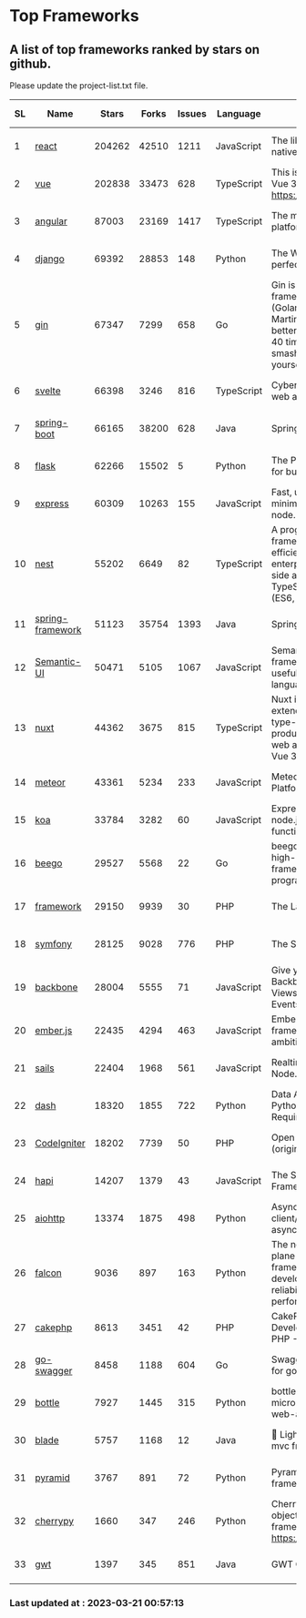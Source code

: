 # Top Frameworks
## A list of top frameworks ranked by stars on github.  
Please update the project-list.txt file.

| SL| Name  | Stars| Forks| Issues | Language | Description | Last Commit |
| --| ------| -----| ---- | ------ | -------- | ----------- | ----------- |
| 1 | [react](https://github.com/facebook/react) | 204262 | 42510 | 1211 | JavaScript | The library for web and native user interfaces | 2023-03-21 00:56:14 |
| 2 | [vue](https://github.com/vuejs/vue) | 202838 | 33473 | 628 | TypeScript | This is the repo for Vue 2. For Vue 3, go to https://github.com/vuejs/core | 2023-02-04 18:16:38 |
| 3 | [angular](https://github.com/angular/angular) | 87003 | 23169 | 1417 | TypeScript | The modern web developer’s platform | 2023-03-20 19:32:20 |
| 4 | [django](https://github.com/django/django) | 69392 | 28853 | 148 | Python | The Web framework for perfectionists with deadlines. | 2023-03-20 07:07:23 |
| 5 | [gin](https://github.com/gin-gonic/gin) | 67347 | 7299 | 658 | Go | Gin is a HTTP web framework written in Go (Golang). It features a Martini-like API with much better performance -- up to 40 times faster. If you need smashing performance, get yourself some Gin. | 2023-03-02 00:12:20 |
| 6 | [svelte](https://github.com/sveltejs/svelte) | 66398 | 3246 | 816 | TypeScript | Cybernetically enhanced web apps | 2023-03-20 13:12:19 |
| 7 | [spring-boot](https://github.com/spring-projects/spring-boot) | 66165 | 38200 | 628 | Java | Spring Boot | 2023-03-20 23:39:26 |
| 8 | [flask](https://github.com/pallets/flask) | 62266 | 15502 | 5 | Python | The Python micro framework for building web applications. | 2023-03-11 16:34:56 |
| 9 | [express](https://github.com/expressjs/express) | 60309 | 10263 | 155 | JavaScript | Fast, unopinionated, minimalist web framework for node. | 2023-02-26 18:34:32 |
| 10 | [nest](https://github.com/nestjs/nest) | 55202 | 6649 | 82 | TypeScript | A progressive Node.js framework for building efficient, scalable, and enterprise-grade server-side applications on top of TypeScript & JavaScript (ES6, ES7, ES8) 🚀 | 2023-03-20 07:28:34 |
| 11 | [spring-framework](https://github.com/spring-projects/spring-framework) | 51123 | 35754 | 1393 | Java | Spring Framework | 2023-03-20 09:53:24 |
| 12 | [Semantic-UI](https://github.com/Semantic-Org/Semantic-UI) | 50471 | 5105 | 1067 | JavaScript | Semantic is a UI component framework based around useful principles from natural language. | 2023-01-11 17:05:32 |
| 13 | [nuxt](https://github.com/nuxt/nuxt) | 44362 | 3675 | 815 | TypeScript | Nuxt is an intuitive and extendable way to create type-safe, performant and production-grade full-stack web apps and websites with Vue 3. | 2023-03-20 21:47:06 |
| 14 | [meteor](https://github.com/meteor/meteor) | 43361 | 5234 | 233 | JavaScript | Meteor, the JavaScript App Platform | 2023-03-10 20:58:10 |
| 15 | [koa](https://github.com/koajs/koa) | 33784 | 3282 | 60 | JavaScript | Expressive middleware for node.js using ES2017 async functions | 2023-01-02 06:55:07 |
| 16 | [beego](https://github.com/beego/beego) | 29527 | 5568 | 22 | Go | beego is an open-source, high-performance web framework for the Go programming language. | 2023-03-09 07:19:01 |
| 17 | [framework](https://github.com/laravel/framework) | 29150 | 9939 | 30 | PHP | The Laravel Framework. | 2023-03-20 12:42:52 |
| 18 | [symfony](https://github.com/symfony/symfony) | 28125 | 9028 | 776 | PHP | The Symfony PHP framework | 2023-03-20 18:59:54 |
| 19 | [backbone](https://github.com/jashkenas/backbone) | 28004 | 5555 | 71 | JavaScript | Give your JS App some Backbone with Models, Views, Collections, and Events | 2023-01-04 11:09:21 |
| 20 | [ember.js](https://github.com/emberjs/ember.js) | 22435 | 4294 | 463 | JavaScript | Ember.js - A JavaScript framework for creating ambitious web applications | 2023-03-21 00:52:25 |
| 21 | [sails](https://github.com/balderdashy/sails) | 22404 | 1968 | 561 | JavaScript | Realtime MVC Framework for Node.js | 2023-02-17 22:35:42 |
| 22 | [dash](https://github.com/plotly/dash) | 18320 | 1855 | 722 | Python | Data Apps & Dashboards for Python. No JavaScript Required. | 2023-03-17 14:25:19 |
| 23 | [CodeIgniter](https://github.com/bcit-ci/CodeIgniter) | 18202 | 7739 | 50 | PHP | Open Source PHP Framework (originally from EllisLab) | 2023-01-26 22:11:27 |
| 24 | [hapi](https://github.com/hapijs/hapi) | 14207 | 1379 | 43 | JavaScript | The Simple, Secure Framework Developers Trust | 2023-03-20 00:52:56 |
| 25 | [aiohttp](https://github.com/aio-libs/aiohttp) | 13374 | 1875 | 498 | Python | Asynchronous HTTP client/server framework for asyncio and Python | 2023-03-17 02:31:00 |
| 26 | [falcon](https://github.com/falconry/falcon) | 9036 | 897 | 163 | Python | The no-magic web data plane API and microservices framework for Python developers, with a focus on reliability, correctness, and performance at scale. | 2023-01-18 20:42:26 |
| 27 | [cakephp](https://github.com/cakephp/cakephp) | 8613 | 3451 | 42 | PHP | CakePHP: The Rapid Development Framework for PHP - Official Repository | 2023-03-09 15:29:30 |
| 28 | [go-swagger](https://github.com/go-swagger/go-swagger) | 8458 | 1188 | 604 | Go | Swagger 2.0 implementation for go | 2023-02-04 17:37:23 |
| 29 | [bottle](https://github.com/bottlepy/bottle) | 7927 | 1445 | 315 | Python | bottle.py is a fast and simple micro-framework for python web-applications. | 2022-09-05 15:24:52 |
| 30 | [blade](https://github.com/lets-blade/blade) | 5757 | 1168 | 12 | Java | :rocket: Lightning fast and elegant mvc framework for Java8 | 2022-05-10 12:38:06 |
| 31 | [pyramid](https://github.com/Pylons/pyramid) | 3767 | 891 | 72 | Python | Pyramid - A Python web framework | 2023-02-16 13:50:59 |
| 32 | [cherrypy](https://github.com/cherrypy/cherrypy) | 1660 | 347 | 246 | Python | CherryPy is a pythonic, object-oriented HTTP framework.      https://cherrypy.dev | 2023-01-09 16:26:47 |
| 33 | [gwt](https://github.com/gwtproject/gwt) | 1397 | 345 | 851 | Java | GWT Open Source Project | 2023-03-02 14:43:29 |

### Last updated at : 2023-03-21 00:57:13
